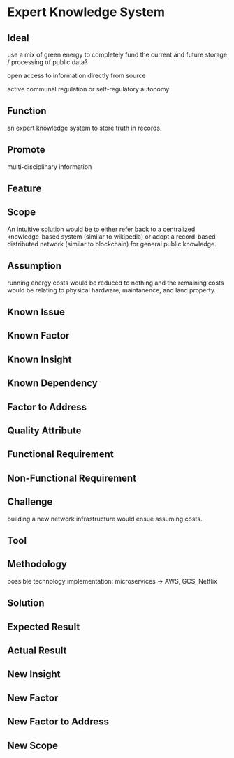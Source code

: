 # Expert Knowledge System

## Ideal

use a mix of green energy to completely fund the current and future storage /
processing of public data?

open access to information directly from source

active communal regulation or self-regulatory autonomy

## Function

an expert knowledge system to store truth in records.

## Promote

multi-disciplinary information

## Feature

## Scope

An intuitive solution would be to either refer back to a centralized
knowledge-based system (similar to wikipedia) or adopt a record-based
distributed network (similar to blockchain) for general public knowledge.

## Assumption

running energy costs would be reduced to nothing and the remaining costs would
be relating to physical hardware, maintanence, and land property.

## Known Issue

## Known Factor

## Known Insight

## Known Dependency

## Factor to Address

## Quality Attribute

## Functional Requirement

## Non-Functional Requirement

## Challenge

building a new network infrastructure would ensue assuming costs.

## Tool

## Methodology

possible technology implementation: microservices -> AWS, GCS, Netflix

## Solution

## Expected Result

## Actual Result

## New Insight

## New Factor

## New Factor to Address

## New Scope
